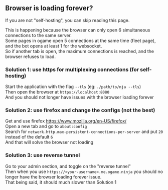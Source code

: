 ## Browser is loading forever?

If you are not "self-hosting", you can skip reading this page.  

This is happening because the browser can only open 6 simultaneous connections to the same server.  
Some pages in ogame open 5 connections at the same time (fleet page), and the bot opens at least 1 for the websocket.  
So if another tab is open, the maximum connections is reached, and the browser refuses to load.  

### Solution 1: use https for multiplexing connections (for self-hosting)

Start the application with the flag `--tls` (eg: `./path/to/nja --tls`)  
Then open the browser at `https://localhost:8080`  
And you should not longer have issues with the browser loading forever  

### Solution 2: use firefox and change the configs (not the best)

Get and use firefox https://www.mozilla.org/en-US/firefox/  
Open a new tab and go to `about:config`  
Search for `network.http.max-persistent-connections-per-server` and put `20` instead of the default `6`  
And that will solve the browser not loading

### Solution 3: use reverse tunnel

Go to your admin section, and toggle on the "reverse tunnel"  
Then when you use `https://<your-username>.me.ogame.ninja` you should no longer have the browser loading forever issue.  
That being said, it should much slower than Solution 1  
